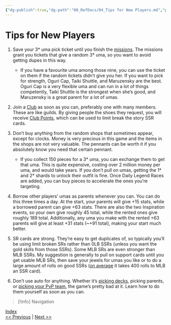 ```yaml
---
{"dg-publish":true,"dg-path":"00_RefDocs/04_Tips for New Players.md","permalink":"/00-ref-docs/04-tips-for-new-players/","created":"2025-07-21T13:45:51.867+07:00","updated":"2025-07-21T16:47:56.205+07:00"}
---
```


# Tips for New Players

1. Save your 3* uma pick ticket until you finish the [missions](https://gametora.com/umamusume/missions/permanent). The missions grant you tickets that give a random 3* uma, so you want to avoid getting dupes in this way.
	- If you have a favourite uma among those nine, you can use the ticket on them if the random tickets didn’t give you her. If you want to pick for strength, Oguri Cap, Taiki Shuttle, and Maruzensky are the best. Oguri Cap is a very flexible uma and can run in a lot of things competently, Taiki Shuttle is the strongest when she’s good, and Maruzensky is a great parent for a lot of umas.

2. Join a [Club](https://docs.google.com/document/d/11X2P7pLuh-k9E7PhRiD20nDX22rNWtCpC1S4IMx_8pQ/edit?tab=t.0#heading=h.h114yzawowl) as soon as you can, preferably one with many members. These are like guilds. By giving people the shoes they request, you will receive [Club Points](https://docs.google.com/document/d/11X2P7pLuh-k9E7PhRiD20nDX22rNWtCpC1S4IMx_8pQ/edit?tab=t.0#heading=h.95zmmb6vyfd0), which can be used to limit break the story SSR cards.
 
3. Don’t buy anything from the random shops that sometimes appear, except for clocks. Money is very precious in this game and the items in the shops are not very valuable. The pennants can be worth it if you absolutely know you need that certain pennant.
	- If you collect 150 pieces for a 3* uma, you can exchange them to get that uma. This is quite expensive, costing over 2 million money per uma, and would take years. If you don’t pull on umas, getting the 1* and 2* shards to unlock their outfit is fine. Once Daily Legend Races are added, you can buy pieces to accelerate the ones you’re targeting.

4. Borrow other players’ umas as parents whenever you can. You can do this three times a day. At the start, your parents will give +15 stats, while a borrowed parent can give +63 stats. There are also the two Inspiration events, so your own give roughly 45 total, while the rented ones give roughly 189 total. Additionally, any uma you make with the rented +63 parents will give at least +31 stats (~+91 total), making your start much better.
  
5. SR cards are strong. They’re easy to get duplicates of, so typically you’ll be using limit broken SRs rather than 0LB SSRs (unless you want the gold skills from those SSRs). Some MLB SRs are even stronger than MLB SSRs. My suggestion is generally to pull on support cards until you get usable MLB SRs, then save your jewels for umas you like or to do a large amount of rolls on good SSRs ([on average](https://docs.google.com/document/d/11X2P7pLuh-k9E7PhRiD20nDX22rNWtCpC1S4IMx_8pQ/edit?tab=t.0#heading=h.4h978qax10ir) it takes 400 rolls to MLB an SSR card).

6. Don’t use auto for anything. Whether it’s [picking decks](https://docs.google.com/document/d/11X2P7pLuh-k9E7PhRiD20nDX22rNWtCpC1S4IMx_8pQ/edit?tab=t.0#heading=h.eojylwcplssq), picking parents, or [picking your PvP team](https://docs.google.com/document/d/11X2P7pLuh-k9E7PhRiD20nDX22rNWtCpC1S4IMx_8pQ/edit?tab=t.0#heading=h.rbnaasa6ngsy), the game’s pretty bad at it. Learn how to do them yourself as soon as you can.

> [!info] Navigation
<p><span><a data-tooltip-position="top" aria-label="00_RefDocs/00_News" data-href="00_RefDocs/00_News" href="00_RefDocs/00_News" class="internal-link" target="_blank" rel="noopener nofollow">Index</a><br>
<a data-tooltip-position="top" aria-label="Umamusume Global Docs/00_RefDocs/03_Your First Month In Uma.md" data-href="Umamusume Global Docs/00_RefDocs/03_Your First Month In Uma.md" href="Umamusume Global Docs/00_RefDocs/03_Your First Month In Uma.md" class="internal-link" target="_blank" rel="noopener nofollow">&lt;&lt; Previous</a> | <a data-tooltip-position="top" aria-label="Umamusume Global Docs/00_RefDocs/05_Lessons from the Future.md" data-href="Umamusume Global Docs/00_RefDocs/05_Lessons from the Future.md" href="Umamusume Global Docs/00_RefDocs/05_Lessons from the Future.md" class="internal-link" target="_blank" rel="noopener nofollow">Next &gt;&gt;</a></span></p>
